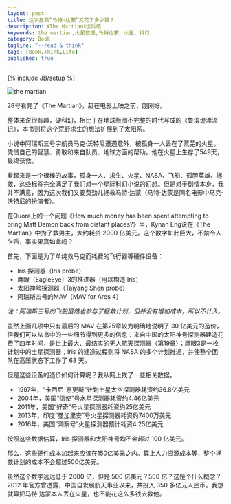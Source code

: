 ```yaml
---
layout: post
title: 这次拯救“马特·达蒙”又花了多少钱？
description: 《The Martian》读后感
keywords: the martian,火星救援,马特达蒙，火星，科幻
category: Book
tagline: "--read & think"
tags: [Book,Think,Life]
published: true
---
```


{% include JB/setup %}

![the martian](http://pic.yupoo.com/jok3r/F4jEPFw6/medish.jpg)

28号看完了《The Martian》，赶在电影上映之前，刚刚好。

整体来说很有趣，硬科幻，相比于在地球版图不完整的时代写成的《鲁滨逊漂流记》，本书则将这个荒野求生的想法扩展到了太阳系。

小说中阿瑞斯三号宇航员马克·沃特尼遭遇意外，被孤身一人丢在了荒芜的火星。凭借自己的智慧、勇敢和来自队员、地球方面的帮助，他在火星上生存了549天，最终获救。

看起来是一个很棒的故事，孤身一人、求生、火星、NASA、飞船、孤胆英雄、拯救，这些标签完全满足了我们对一个星际科幻小说的幻想。但是对于剧情本身，我并不满意，因为这次我们又要费劲儿拯救马特·达蒙（马特·达蒙是同名电影中马克·沃特尼的扮演者）。

在Quora上的一个问题《How much money has been spent attempting to bring Matt Damon back from distant places?》里，Kynan Eng说在《The Martian》中为了救男主，大约耗资 2000 亿美元。这个数字如此巨大，不禁令人乍舌，事实果真如此吗？

首先，下面是为了单纯救马克而耗费的飞行器等硬件设备：

* Iris 探测器（Iris probe）
* 鹰眼（EagleEye）3的推进器（用以构造 Iris）
* 太阳神号探测器（Taiyang Shen probe）
* 阿瑞斯四号的MAV（MAV for Ares 4）

*注：阿瑞斯三号的飞船虽然也参与了拯救计划，但并没有增加成本，所以不计入。*

虽然上面几项中只有最后的 MAV 在第25章较为明确地说明了 30 亿美元的造价，但我们可以从书中的一些细节得到更多的信息：来自中国的太阳神号探测器建造花费了四年时间，是世上最大、最结实的无人航天探测器（第19章）；鹰眼3是一枚计划中的土星探测器；Iris 的建造过程则将 NASA 的多个计划推迟，并使整个团队在高压状态下工作了 63 天。

但是这些设备的造价如何计算呢？我从网上找了一些相关数据，
* 1997年，“卡西尼-惠更斯”计划土星太空探测器耗资约36.8亿美元
* 2004年，美国“信使”号水星探测器耗资约4.46亿美元
* 2011年，美国“好奇”号火星探测器耗资约25亿美元
* 2013年，印度“曼加里安”号火星探测器耗资约7400万美元
* 2016年，美国“洞察号”火星探测器预计耗资4.25亿美元

按照这些数据估算，Iris 探测器和太阳神号均不会超过 100 亿美元。

那么，这些硬件成本加起来应该在150亿美元之内。算上人力资源成本等，整个拯救计划的成本不会超过500亿美元。

虽然这个数字远远低于 2000 亿，但是 500 亿美元？500 亿？这是个什么概念？2012 年官方曾透露，中国自发展航天事业以来，共投入 350 多亿元人民币。我想就算把马特·达蒙本人丢在火星，也不能花这么多钱去救他。
